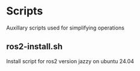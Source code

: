 
# Scripts

Auxillary scripts used for simplifying operations

## ros2-install.sh

Install script for ros2 version jazzy on ubuntu 24.04

